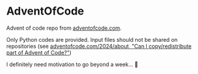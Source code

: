 # AdventOfCode

Advent of code repo from [adventofcode.com](https://adventofcode.com).

Only Python codes are provided. Input files should not be shared on repositories (see [adventofcode.com/2024/about, "Can I copy/redistribute part of Advent of Code?"](https://adventofcode.com/2024/about))

I definitely need motivation to go beyond a week... :rofl: